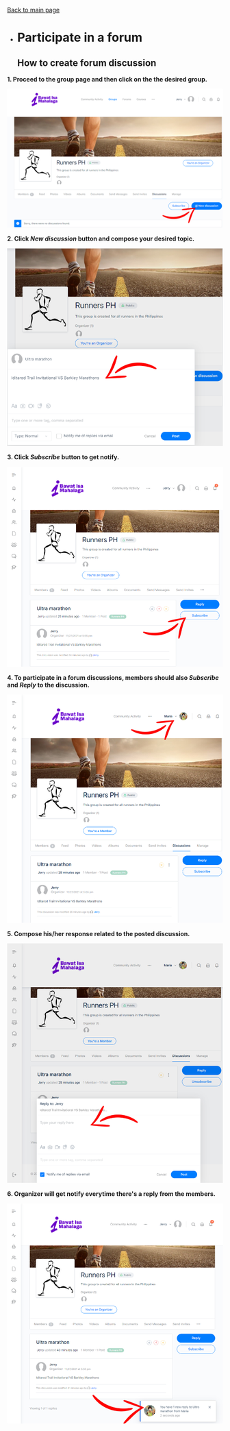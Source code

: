 [Back to main page](https://github.com/samremonte/b1m/blob/main/documentation.md)

- # Participate in a forum
  
  <h2>How to create forum discussion</h2>
  
 **1. Proceed to the group page and then click on the the desired group.**

![Image10.1](/img/10.1.PNG)

 **2. Click _New discussion_ button and compose your desired topic.**

![Image10.2](/img/10.2.PNG)

 **3. Click _Subscribe_ button to get notify.**

![Image10.3](/img/10.3.PNG)

 **4. To participate in a forum discussions, members should also _Subscribe_ and _Reply_ to the discussion.**

![Image10.4](/img/10.4.PNG)

 **5. Compose his/her response related to the posted discussion.**

![Image10.5](/img/10.5.PNG)

 **6. Organizer will get notify everytime there's a reply from the members.**

![Image10.7](/img/10.7.PNG)

